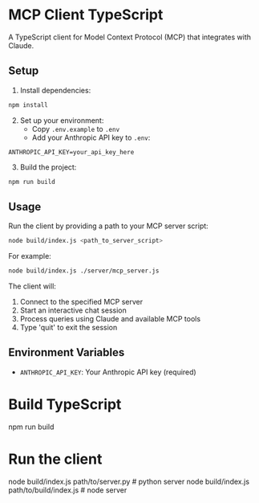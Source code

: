 # MCP Client TypeScript

A TypeScript client for Model Context Protocol (MCP) that integrates with Claude.

## Setup

1. Install dependencies:
```bash
npm install
```

2. Set up your environment:
   - Copy `.env.example` to `.env`
   - Add your Anthropic API key to `.env`:
```
ANTHROPIC_API_KEY=your_api_key_here
```

3. Build the project:
```bash
npm run build
```

## Usage

Run the client by providing a path to your MCP server script:

```bash
node build/index.js <path_to_server_script>
```

For example:
```bash
node build/index.js ./server/mcp_server.js
```

The client will:
1. Connect to the specified MCP server
2. Start an interactive chat session
3. Process queries using Claude and available MCP tools
4. Type 'quit' to exit the session

## Environment Variables

- `ANTHROPIC_API_KEY`: Your Anthropic API key (required)

# Build TypeScript
npm run build

# Run the client
node build/index.js path/to/server.py # python server
node build/index.js path/to/build/index.js # node server